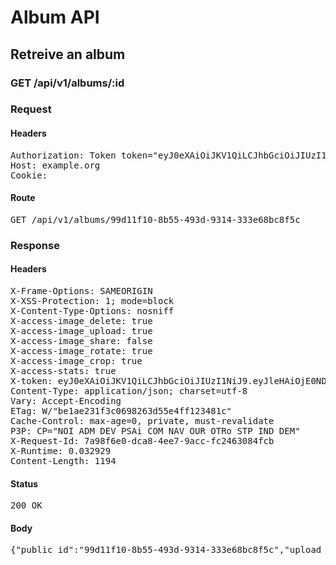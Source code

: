 # Album API

## Retreive an album

### GET /api/v1/albums/:id
### Request

#### Headers

<pre>Authorization: Token token=&quot;eyJ0eXAiOiJKV1QiLCJhbGciOiJIUzI1NiJ9.eyJleHAiOjE0NDkwNjU2NzQsImFiaWxpdGllcyI6e30sInVzZXJfaWQiOiI2ODQxYTcyMS1mYTM4LTQ2YzAtYjZmNC0zODZiZmQwNzlhYzQifQ.V0IzNIUHKQyZSUk9xsEoZsbXcGwlcBqz95D5dq86Yb4&quot;
Host: example.org
Cookie: </pre>

#### Route

<pre>GET /api/v1/albums/99d11f10-8b55-493d-9314-333e68bc8f5c</pre>

### Response

#### Headers

<pre>X-Frame-Options: SAMEORIGIN
X-XSS-Protection: 1; mode=block
X-Content-Type-Options: nosniff
X-access-image_delete: true
X-access-image_upload: true
X-access-image_share: false
X-access-image_rotate: true
X-access-image_crop: true
X-access-stats: true
X-token: eyJ0eXAiOiJKV1QiLCJhbGciOiJIUzI1NiJ9.eyJleHAiOjE0NDkwNjU2NzQsImFiaWxpdGllcyI6e30sInVzZXJfaWQiOiI2ODQxYTcyMS1mYTM4LTQ2YzAtYjZmNC0zODZiZmQwNzlhYzQifQ.V0IzNIUHKQyZSUk9xsEoZsbXcGwlcBqz95D5dq86Yb4
Content-Type: application/json; charset=utf-8
Vary: Accept-Encoding
ETag: W/&quot;be1ae231f3c0698263d55e4ff123481c&quot;
Cache-Control: max-age=0, private, must-revalidate
P3P: CP=&quot;NOI ADM DEV PSAi COM NAV OUR OTRo STP IND DEM&quot;
X-Request-Id: 7a98f6e0-dca8-4ee7-9acc-fc2463084fcb
X-Runtime: 0.032929
Content-Length: 1194</pre>

#### Status

<pre>200 OK</pre>

#### Body

<pre>{"public_id":"99d11f10-8b55-493d-9314-333e68bc8f5c","upload_form":{"url":"https://api.cloudinary.com/v1_1/hwja6b0dx/auto/upload","params":{"timestamp":1449051274,"transformation":"a_exif","callback":"https://localhost/cloudinary_cors.html","type":"private","tags":"99d11f10-8b55-493d-9314-333e68bc8f5c","signature":"794baa26c36e0f6f35dae498c5313670ed8f45c5","api_key":"744524991939777"}},"images_count":1,"views_count":0,"thumbnails":[{"public_id":"58738212-d891-4931-a0e4-895a917d1b28","infos":{"bytes":3604,"created_at":"2015-09-25T13:32:55Z","etag":"5a98d4d3e5d39024abf237be55e99b15","format":"png","height":48,"resource_type":"image","tags":["99d11f10-8b55-493d-9314-333e68bc8f5c"],"type":"private","width":48,"location":{"accuracy":36,"latitude":48.861934399999996,"longitude":2.348967}},"exifs":{},"gps":[48.861934399999996,2.348967],"gps_ip":null,"gps_exifs":null,"gps_html":[48.861934399999996,2.348967],"created_at":"2015-12-02T11:14:34.269+01:00","width":48,"height":48,"rotation":0,"crop_x":0.0,"crop_y":0.0,"crop_w":0.0,"crop_h":0.0,"album_id":"99d11f10-8b55-493d-9314-333e68bc8f5c","thumbnails":{"full":"/assets/blank.jpg","large":"/assets/blank.jpg","mini":"/assets/blank.jpg"}}]}</pre>
